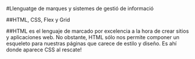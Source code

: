 #Llenguatge de marques y sistemes de gestió de informació

##HTML, CSS, Flex y Grid

##HTML es el lenguaje de marcado por excelencia a la hora de crear sitios y aplicaciones web. No obstante, HTML sólo nos permite componer un esqueleto para nuestras páginas que carece de estilo y diseño. Es ahí donde aparece CSS al rescate!
